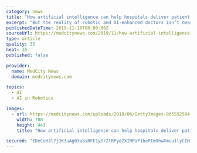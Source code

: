 ```yaml
---
category: news
title: "How artificial intelligence can help hospitals deliver patient-centered service"
excerpt: "But the reality of robotic and AI-enhanced doctors isn’t nearly as creepy as tiny robot snakes that slither through your brain. Artificial intelligence and robotics represent some of the greatest leaps and bounds to bridging the chasm between desired and ..."
publishedDateTime: 2019-11-10T00:00:00Z
sourceUrl: https://medcitynews.com/2019/11/how-artificial-intelligence-can-help-hospitals-deliver-patient-centered-service/?rf=1
type: article
quality: 35
heat: 35
published: false

provider:
  name: MedCity News
  domain: medcitynews.com

topics:
  - AI
  - AI in Robotics

images:
  - url: https://medcitynews.com/uploads/2018/06/GettyImages-865552594.jpg
    width: 788
    height: 443
    title: "How artificial intelligence can help hospitals deliver patient-centered service"

secured: "EDeCuHJl7jJK3uAg03ubsRFE1ySr2tRPydZXIMPaP1bePIm9hwXmuu1lyCINff740BVkTU2Hzp2I/vM2/MQ/9hhM7Y7tbIHvGVu+uYtVxeax3iXbTn3bhB2ned+lmSASkJkgUgsne9FZRvRHhCc9mZRT8ngEaOPkBCI+Vf7xjy4Gx8ZTCf5g7q02hUaC+QuTmTioP0hEhHgcXNDfmgZWUDnPlIAFihfVHH3ai643kh3kFjYw1iPfEJrdvlrqScytSvJhNX01oUQmTQIhuplCKw==;6ghY/aK0q9oENU2FDrrFOA=="
---
```



